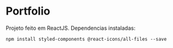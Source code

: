 # Portfolio
Projeto feito em ReactJS. Dependencias instaladas:
```
npm install styled-components @react-icons/all-files --save
```
